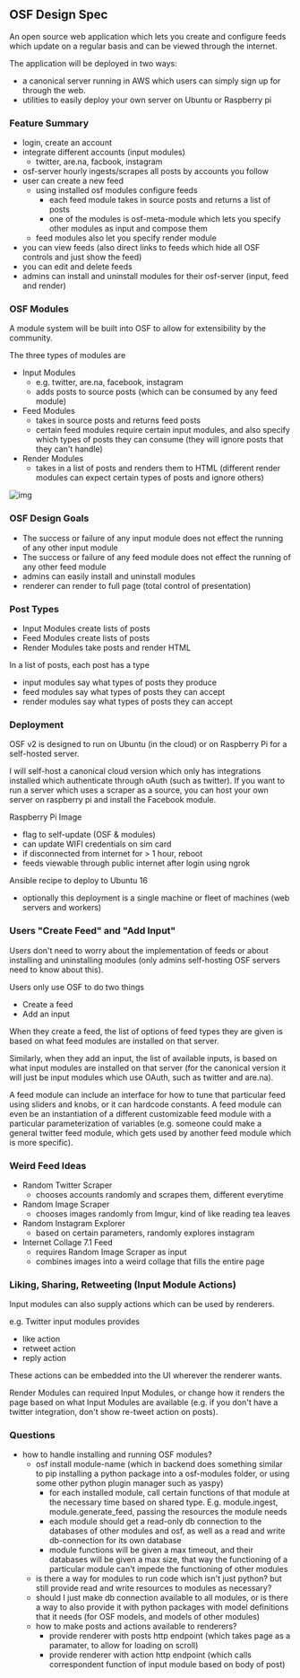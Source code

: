 ## OSF Design Spec

An open source web application which lets you create and configure feeds which update on a regular
basis and can be viewed through the internet. 

The application will be deployed in two ways:
- a canonical server running in AWS which users
can simply sign up for through the web. 
- utilities to easily deploy your own server on Ubuntu or Raspberry pi

### Feature Summary

- login, create an account
- integrate different accounts (input modules)
  - twitter, are.na, facbook, instagram
- osf-server hourly ingests/scrapes all posts by accounts you follow
- user can create a new feed
  - using installed osf modules configure feeds
    - each feed module takes in source posts and returns a list of posts
    - one of the modules is osf-meta-module which lets you specify other modules as input and compose them 
  - feed modules also let you specify render module
- you can view feeds (also direct links to feeds which hide all OSF controls and just show the feed)
- you can edit and delete feeds
- admins can install and uninstall modules for their osf-server (input, feed and render)


### OSF Modules

A module system will be built into OSF to allow for extensibility by the community.

The three types of modules are 
- Input Modules
   - e.g. twitter, are.na, facebook, instagram
   - adds posts to source posts (which can be consumed by any feed module)
- Feed Modules
   - takes in source posts and returns feed posts
   - certain feed modules require certain input modules, and also specify which types of posts they can consume (they will ignore posts that they can't handle)
- Render Modules
   - takes in a list of posts and renders them to HTML (different render modules can expect certain types of posts and ignore others)
   
![img](https://i.imgur.com/rkmUxrK.png)
   
### OSF Design Goals

- The success or failure of any input module does not effect the running of any other input module
- The success or failure of any feed module does not effect the running of any other feed  module
- admins can easily install and uninstall modules
- renderer can render to full page (total control of presentation)


### Post Types

- Input Modules create lists of posts
- Feed Modules create lists of posts
- Render Modules take posts and render HTML

In a list of posts, each post has a type
- input modules say what types of posts they produce 
- feed modules say what types of posts they can accept
- render modules say what types of posts they can accept


### Deployment

OSF v2 is designed to run on Ubuntu (in the cloud)
or on Raspberry Pi for a self-hosted server. 

I will self-host a canonical cloud version 
which only has integrations installed 
which authenticate through oAuth
(such as twitter). If you want to run a server 
which uses a scraper as a source, you
can host your own server on raspberry pi 
and install the Facebook module. 


Raspberry Pi Image
- flag to self-update (OSF & modules)
- can update WIFI credentials on sim card
- if disconnected from internet for > 1 hour, reboot
- feeds viewable through public internet after login using ngrok

Ansible recipe to deploy to Ubuntu 16
- optionally this deployment is a single machine or fleet of machines (web servers and workers)


### Users "Create Feed" and "Add Input"

Users don't need to worry about the implementation of feeds
or about installing and uninstalling modules (only admins self-hosting
OSF servers need to know about this).

Users only use OSF to do two things
- Create a feed
- Add an input

When they create a feed, the list of options of feed types 
they are given is based on what feed modules are installed on that server. 

Similarly, when they add an input, the list of available inputs,
is based on what input modules are installed on that server 
(for the canonical version it will just be input modules which use OAuth, 
such as twitter and are.na).

A feed module can include an interface for how to 
tune that particular feed using sliders and knobs,
or it can hardcode constants. A feed module can even
be an instantiation of a different customizable 
feed module with a particular parameterization of variables
(e.g. someone could make a general twitter feed module,
which gets used by another feed module which is more specific).

 

### Weird Feed Ideas

- Random Twitter Scraper
  - chooses accounts randomly and scrapes them, different everytime
- Random Image Scraper
  - chooses images randomly from Imgur, kind of like reading tea leaves
- Random Instagram Explorer 
  - based on certain parameters, randomly explores instagram
- Internet Collage 7.1 Feed
  - requires Random Image Scraper as input
  - combines images into a weird collage that fills the entire page 
  
  
### Liking, Sharing, Retweeting (Input Module Actions)

Input modules can also supply actions which can be used by renderers.

e.g. Twitter  input modules provides
- like action
- retweet action
- reply action

These actions can be embedded into the UI wherever the renderer wants.

Render Modules can required Input Modules, or change
how it renders the page based on what Input Modules are available
(e.g. if you don't have a twitter integration, don't show re-tweet action on posts). 




### Questions

- how to handle installing and running OSF modules?
  - osf install module-name (which in backend does something similar to pip installing a python package into a osf-modules folder,
  or using some other python plugin manager such as yaspy)
    - for each installed module, call certain functions 
    of that module at the necessary time based on shared type.
    E.g. module.ingest, module.generate_feed, passing
    the resources the module needs
    - each module should get a read-only db connection
    to the databases of other modules and osf, as 
    well as a read and write db-connection for its own database
    - module functions will be given a max timeout, and 
    their databases will be given a max size, that way
    the functioning of a particular module can't impede
    the functioning of other modules 
  - is there a way for modules to run code which isn't just python?
  but still provide read and write resources to modules as necessary?
  - should I just make db connection available to all modules,
  or is there a way to also provide it with python packages
  with model definitions that it needs (for OSF models,
  and models of other modules)
  - how to make posts and actions available to renderers?
    - provide renderer with posts http endpoint (which takes page as a paramater, to allow for 
  loading on scroll)
    - provide renderer with action http endpoint (which calls correspondent function of input
    module based on body of post)